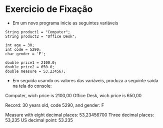 # Exercicio de Fixação

* Em um novo programa inicie as seguintes variáveis

```
String product1 = "Computer";
String product2 = "Office Desk";
		
int age = 30;
int code = 5290;
char gender = 'F';
		
double price1 = 2100.0;
double price2 = 650.0;
double measure = 53.234567;
```

* Em seguida usando os valores das variáveis, produza a seguinte saida na tela do console:

Computer, wich price is 2100,00
Office Desk, wich price is 650,00

Record: 30 years old, code 5290, and gender: F

Measure with eight decimal places: 53,23456700
Three decimal places: 53,235
US decimal point: 53.235
